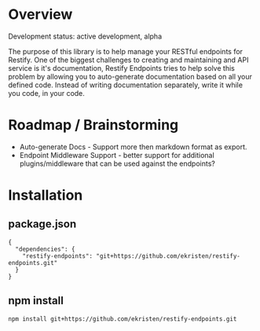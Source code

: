# Overview

Development status: active development, alpha

The purpose of this library is to help manage your RESTful endpoints for Restify. One of the biggest challenges to creating and maintaining and API service is it's documentation, Restify Endpoints tries to help solve this problem by allowing you to auto-generate documentation based on all your defined code. Instead of writing documentation separately, write it while you code, in your code.


# Roadmap / Brainstorming

* Auto-generate Docs - Support more then markdown format as export.
* Endpoint Middleware Support - better support for additional plugins/middleware that can be used against the endpoints?


# Installation

## package.json

```
{
  "dependencies": {
    "restify-endpoints": "git+https://github.com/ekristen/restify-endpoints.git"
  }
}
```

## npm install

```
npm install git+https://github.com/ekristen/restify-endpoints.git
```